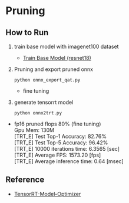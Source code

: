 # Pruning

## How to Run

1. train base model with imagenet100 dataset
    - [Train Base Model (resnet18)](tmo/base_model/README.md)

2. Pruning and export pruned onnx
    ```
    python onnx_export_qat.py
    ```
    - fine tuning

3. generate tensorrt model
    ```
    python onnx2trt.py
    ```
- fp16 pruned flops 80% (fine tuning)   
    Gpu Mem: 130M   
    [TRT_E] Test Top-1 Accuracy: 82.76%   
    [TRT_E] Test Top-5 Accuracy: 96.42%   
    [TRT_E] 10000 iterations time: 6.3565 [sec]   
    [TRT_E] Average FPS: 1573.20 [fps]   
    [TRT_E] Average inference time: 0.64 [msec]   
## Reference

- [TensorRT-Model-Optimizer](https://github.com/NVIDIA/TensorRT-Model-Optimizer)

